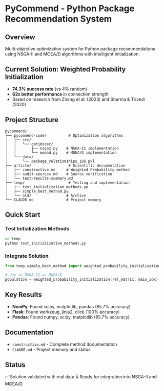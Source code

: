 # PyCommend - Python Package Recommendation System

## Overview
Multi-objective optimization system for Python package recommendations using NSGA-II and MOEA/D algorithms with intelligent initialization.

## Current Solution: Weighted Probability Initialization
- **74.3% success rate** (vs 4% random)
- **62x better performance** in connection strength
- Based on research from Zhang et al. (2023) and Sharma & Trivedi (2020)

## Project Structure
```
pycommend/
├── pycommend-code/          # Optimization algorithms
│   ├── src/
│   │   └── optimizer/
│   │       ├── nsga2.py    # NSGA-II implementation
│   │       └── moead.py    # MOEA/D implementation
│   └── data/
│       └── package_relationships_10k.pkl
├── article/                 # Scientific documentation
│   ├── constructive.md     # Weighted Probability method
│   ├── audit-sources.md    # Source verification
│   └── test-results-summary.md
├── temp/                    # Testing and implementation
│   ├── test_initialization_methods.py
│   ├── simple_best_method.py
│   └── old/                # Archive
└── CLAUDE.md               # Project memory
```

## Quick Start

### Test Initialization Methods
```bash
cd temp
python test_initialization_methods.py
```

### Integrate Solution
```python
from temp.simple_best_method import weighted_probability_initialization

# Use in NSGA-II or MOEA/D
population = weighted_probability_initialization(rel_matrix, main_idx)
```

## Key Results
- **NumPy**: Found scipy, matplotlib, pandas (85.7% accuracy)
- **Flask**: Found werkzeug, jinja2, click (100% accuracy)
- **Pandas**: Found numpy, scipy, matplotlib (85.7% accuracy)

## Documentation
- `constructive.md` - Complete method documentation
- `CLAUDE.md` - Project memory and status

## Status
✅ Solution validated with real data
⏳ Ready for integration into NSGA-II and MOEA/D